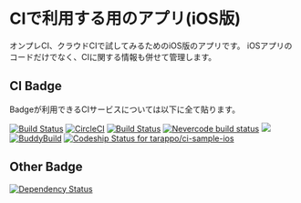 # CIで利用する用のアプリ(iOS版)
オンプレCI、クラウドCIで試してみるためのiOS版のアプリです。
iOSアプリのコードだけでなく、CIに関する情報も併せて管理します。

## CI Badge
Badgeが利用できるCIサービスについては以下に全て貼ります。

[![Build Status](https://www.bitrise.io/app/f80e0a02411614c0/status.svg?token=rZGeu_pnrEKcsGonCHO0LA&branch=master)](https://www.bitrise.io/app/f80e0a02411614c0)
[![CircleCI](https://circleci.com/gh/tarappo/ci-sample-ios.svg?style=svg)](https://circleci.com/gh/tarappo/ci-sample-ios)
[![Build Status](https://travis-ci.org/tarappo/ci-sample-ios.svg?branch=master)](https://travis-ci.org/tarappo/ci-sample-ios)
[![Nevercode build status](https://app.nevercode.io/api/projects/f86477ff-1d43-441c-98e0-a54e732f02c0/workflows/44dbbc15-fa67-4e37-bfcf-73fd7a14dcda/status_badge.svg?branch=master)](https://app.nevercode.io/#/project/f86477ff-1d43-441c-98e0-a54e732f02c0/workflow/44dbbc15-fa67-4e37-bfcf-73fd7a14dcda/latestBuild?branch=master)
[![](https://ci.solanolabs.com:443/tarappo/ci-sample-ios/badges/branches/master?badge_token=113778dc122631fa46772939122173e4a35db77c)](https://ci.solanolabs.com:443/tarappo/ci-sample-ios/suites/701882)
[![BuddyBuild](https://dashboard.buddybuild.com/api/statusImage?appID=599294bf13998f0001c6101b&branch=master&build=latest)](https://dashboard.buddybuild.com/apps/599294bf13998f0001c6101b/build/latest?branch=master)
[ ![Codeship Status for tarappo/ci-sample-ios](https://app.codeship.com/projects/d1119cb0-63b1-0135-f218-7e9fa5e0c25a/status?branch=master)](https://app.codeship.com/projects/240157)

## Other Badge
[![Dependency Status](https://dependencyci.com/github/tarappo/ci-sample-ios/badge)](https://dependencyci.com/github/tarappo/ci-sample-ios)
